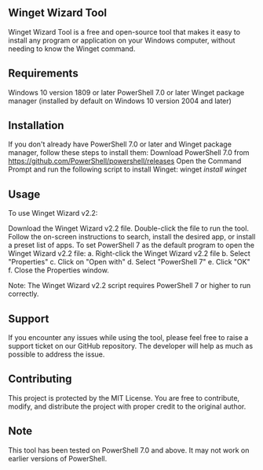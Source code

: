 ## Winget Wizard Tool

Winget Wizard Tool is a free and open-source tool that makes it easy to install any program or application on your Windows computer, without needing to know the Winget command.

## Requirements
Windows 10 version 1809 or later
PowerShell 7.0 or later
Winget package manager (installed by default on Windows 10 version 2004 and later)

## Installation
If you don't already have PowerShell 7.0 or later and Winget package manager, follow these steps to install them:
Download PowerShell 7.0 from https://github.com/PowerShell/powershell/releases
Open the Command Prompt and run the following script to install Winget: winget *install winget*

## Usage
To use Winget Wizard v2.2:

Download the Winget Wizard v2.2 file.
Double-click the file to run the tool.
Follow the on-screen instructions to search, install the desired app, or install a preset list of apps.
To set PowerShell 7 as the default program to open the Winget Wizard v2.2 file:
a. Right-click the Winget Wizard v2.2 file
b. Select "Properties"
c. Click on "Open with"
d. Select "PowerShell 7"
e. Click "OK"
f. Close the Properties window.

Note: The Winget Wizard v2.2 script requires PowerShell 7 or higher to run correctly.

## Support
If you encounter any issues while using the tool, please feel free to raise a support ticket on our GitHub repository. The developer will help as much as possible to address the issue.

## Contributing
This project is protected by the MIT License. You are free to contribute, modify, and distribute the project with proper credit to the original author.

## Note
This tool has been tested on PowerShell 7.0 and above. It may not work on earlier versions of PowerShell.
